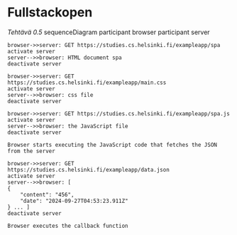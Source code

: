 # Fullstackopen

*Tehtävä 0.5*
sequenceDiagram
    participant browser
    participant server

    browser->>server: GET https://studies.cs.helsinki.fi/exampleapp/spa
    activate server
    server-->>browser: HTML document spa
    deactivate server

    browser->>server: GET https://studies.cs.helsinki.fi/exampleapp/main.css
    activate server
    server-->>browser: css file
    deactivate server

    browser->>server: GET https://studies.cs.helsinki.fi/exampleapp/spa.js
    activate server
    server-->>browser: the JavaScript file
    deactivate server
    
    Browser starts executing the JavaScript code that fetches the JSON from the server

    browser->>server: GET https://studies.cs.helsinki.fi/exampleapp/data.json
    activate server
    server-->>browser: [
    {
        "content": "456",
        "date": "2024-09-27T04:53:23.911Z"
    } ... ]
    deactivate server

    Browser executes the callback function